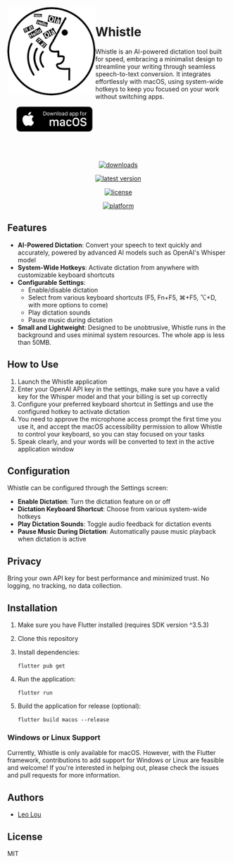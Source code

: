 <img src="Whistle-icon.jpeg" width="200" alt="Whistle app icon" align="left"/>

<div style="margin-left: 20px;">
<h1>Whistle</h1>
<p>Whistle is an AI-powered dictation tool built for speed, embracing a minimalist design to streamline your writing through seamless speech-to-text conversion. It integrates effortlessly with macOS, using system-wide hotkeys to keep you focused on your work without switching apps.
</p>
<a href="https://github.com/qibinlou/Whistle/releases"><img src=".github/macos_badge_noborder.png" width="175" alt="Download for macOS"/></a>
</div>

<br/><br/>

<div align="center">
<a href="https://github.com/qibinlou/Whistle/releases"><img src="https://img.shields.io/github/downloads/qibinlou/Whistle/total.svg?style=flat" alt="downloads"/></a>

<a href="https://github.com/qibinlou/Whistle/releases"><img src="https://img.shields.io/github/release-pre/qibinlou/Whistle.svg?style=flat" alt="latest version"/></a>

<a href="https://github.com/qibinlou/Whistle/blob/master/LICENSE"><img src="https://img.shields.io/github/license/qibinlou/Whistle.svg?style=flat" alt="license"/></a>

<a href="https://github.com/qibinlou/Whistle"><img src="https://img.shields.io/badge/platform-macOS-blue.svg?style=flat" alt="platform"/></a>
</div>


## Features

- **AI-Powered Dictation**: Convert your speech to text quickly and accurately, powered by advanced AI models such as OpenAI's Whisper model
- **System-Wide Hotkeys**: Activate dictation from anywhere with customizable keyboard shortcuts
- **Configurable Settings**:
  - Enable/disable dictation
  - Select from various keyboard shortcuts (F5, Fn+F5, ⌘+F5, ⌥+D, with more options to come)
  - Play dictation sounds
  - Pause music during dictation
- **Small and Lightweight**: Designed to be unobtrusive, Whistle runs in the background and uses minimal system resources. The whole app is less than 50MB.

## How to Use

1. Launch the Whistle application
2. Enter your OpenAI API key in the settings, make sure you have a valid key for the Whisper model and that your billing is set up correctly
3. Configure your preferred keyboard shortcut in Settings and use the configured hotkey to activate dictation
4. You need to approve the microphone access prompt the first time you use it, and accept the macOS accessibility permission to allow Whistle to control your keyboard, so you can stay focused on your tasks
5. Speak clearly, and your words will be converted to text in the active application window

## Configuration

Whistle can be configured through the Settings screen:

- **Enable Dictation**: Turn the dictation feature on or off
- **Dictation Keyboard Shortcut**: Choose from various system-wide hotkeys
- **Play Dictation Sounds**: Toggle audio feedback for dictation events
- **Pause Music During Dictation**: Automatically pause music playback when dictation is active

## Privacy

Bring your own API key for best performance and minimized trust. No logging, no tracking, no data collection.

## Installation

1. Make sure you have Flutter installed (requires SDK version ^3.5.3)
2. Clone this repository
3. Install dependencies:

   ```
   flutter pub get
   ```

4. Run the application:

   ```
   flutter run
   ```

5. Build the application for release (optional):

   ```
   flutter build macos --release
   ```

### Windows or Linux Support

Currently, Whistle is only available for macOS. However, with the Flutter framework, contributions to add support for Windows or Linux are feasible and welcome! If you're interested in helping out, please check the issues and pull requests for more information.

## Authors

* [Leo Lou](https://www.louqibin.me)

## License

MIT
